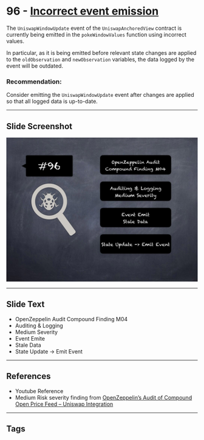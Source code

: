 
# 96 - [Incorrect event emission](./Incorrect%20event%20emission.md)

The `UniswapWindowUpdate` event of the `UniswapAnchoredView` contract is currently being emitted in the `pokeWindowValues` function using incorrect values. 

In particular, as it is being emitted before relevant state changes are applied to the `oldObservation` and `newObservation` variables, the data logged by the event will be outdated.

### Recommendation:
Consider emitting the `UniswapWindowUpdate` event after changes are applied so that all logged data is up-to-date.
___
## Slide Screenshot
![096.jpg](../../images/7.%20Audit%20Findings%20101/096.jpg)
___
## Slide Text
- OpenZeppelin Audit Compound Finding M04
- Auditing & Logging
- Medium Severity
- Event Emite
- Stale Data
- State Update -> Emit Event
___
## References
- Youtube Reference
- Medium Risk severity finding from [OpenZeppelin’s Audit of Compound Open Price Feed – Uniswap Integration](https://blog.openzeppelin.com/compound-open-price-feed-uniswap-integration-audit/)
___
## Tags
